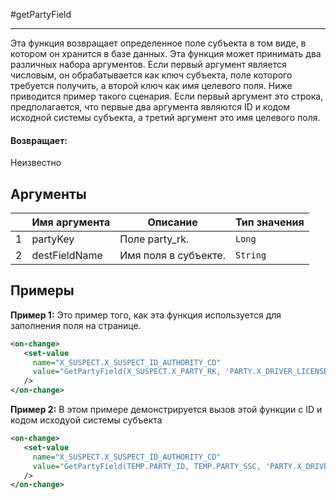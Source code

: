 #getPartyField

---

Эта функция возвращает определенное поле субъекта в том виде, в котором он хранится в базе данных.
Эта функция может принимать два различных набора аргументов.
Если первый аргумент является числовым, он обрабатывается как ключ субъекта, поле которого требуется получить,
а второй ключ как имя целевого поля.
Ниже приводится пример такого сценария.
Если первый аргумент это строка, предполагается, что первые два аргумента являются ID и кодом исходной системы субъекта,
а третий аргумент это имя целевого поля.

#### Возвращает:

Неизвестно

## Аргументы

|  | Имя аргумента | Описание | Тип значения |
| --- | --- | --- | --- |
| 1 | partyKey | Поле party_rk. | `Long` |
| 2 | destFieldName | Имя поля в субъекте. | `String` |

## Примеры

**Пример 1:** Это пример того, как эта функция используется для заполнения поля на странице.
```xml
<on-change>
   <set-value
     name="X_SUSPECT.X_SUSPECT_ID_AUTHORITY_CD"
     value="GetPartyField(X_SUSPECT.X_PARTY_RK, 'PARTY.X_DRIVER_LICENSE_ID')"
   />
</on-change>
```

**Пример 2:** В этом примере демонстрируется вызов этой функции с ID и кодом исходyой системы субъекта
```xml
<on-change>
   <set-value
     name="X_SUSPECT.X_SUSPECT_ID_AUTHORITY_CD"
     value="GetPartyField(TEMP.PARTY_ID, TEMP.PARTY_SSC, 'PARTY.X_DRIVER_LICENSE_ID')"
   />
</on-change>
```

